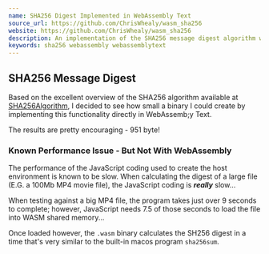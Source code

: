 ```yaml
---
name: SHA256 Digest Implemented in WebAssembly Text
source_url: https://github.com/ChrisWhealy/wasm_sha256
website: https://github.com/ChrisWhealy/wasm_sha256
description: An implementation of the SHA256 message digest algorithm written in WebAssembly Text
keywords: sha256 webassembly webassemblytext
---
```


## SHA256 Message Digest

Based on the excellent overview of the SHA256 algorithm available at [SHA256Algorithm](https://sha256algorithm.com/), I decided to see how small a binary I could create by implementing this functionality directly in WebAssemb;y Text.

The results are pretty encouraging - 951 byte!

### Known Performance Issue - But Not With WebAssembly

The performance of the JavaScript coding used to create the host environment is known to be slow. When calculating the digest of a large file (E.G. a 100Mb MP4 movie file), the JavaScript coding is **_really_** slow...

When testing against a big MP4 file, the program takes just over 9 seconds to complete; however, JavaScript needs 7.5 of those seconds to load the file into WASM shared memory...

Once loaded however, the `.wasm` binary calculates the SH256 digest in a time that's very similar to the built-in macos program `sha256sum`.
